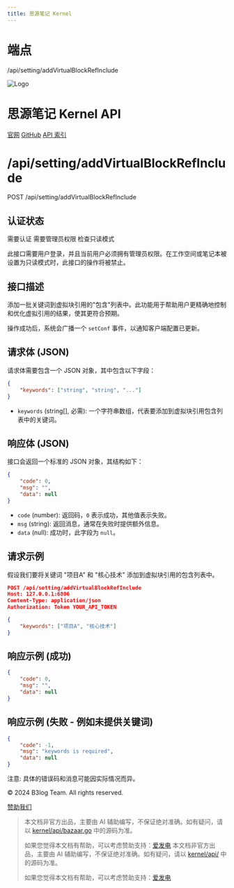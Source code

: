 ```yaml
---
title: 思源笔记 Kernel
---
```

# 端点

/api/setting/addVirtualBlockRefInclude

![Logo](../logo.png)

# 思源笔记 Kernel API

[官网](https://b3log.org/siyuan) [GitHub](https://github.com/siyuan-note/siyuan) [API 索引](../index.html)

# /api/setting/addVirtualBlockRefInclude

POST /api/setting/addVirtualBlockRefInclude

## 认证状态

需要认证 需要管理员权限 检查只读模式

此接口需要用户登录，并且当前用户必须拥有管理员权限。在工作空间或笔记本被设置为只读模式时，此接口的操作将被禁止。

## 接口描述

添加一批关键词到虚拟块引用的"包含"列表中。此功能用于帮助用户更精确地控制和优化虚拟引用的结果，使其更符合预期。

操作成功后，系统会广播一个 `setConf` 事件，以通知客户端配置已更新。

## 请求体 (JSON)

请求体需要包含一个 JSON 对象，其中包含以下字段：

```json
{
    "keywords": ["string", "string", "..."]
}
```

-   `keywords` (string\[\], 必需): 一个字符串数组，代表要添加到虚拟块引用包含列表中的关键词。

## 响应体 (JSON)

接口会返回一个标准的 JSON 对象，其结构如下：

```json
{
    "code": 0,
    "msg": "",
    "data": null
}
```

-   `code` (number): 返回码，`0` 表示成功，其他值表示失败。
-   `msg` (string): 返回消息，通常在失败时提供额外信息。
-   `data` (null): 成功时，此字段为 `null`。

## 请求示例

假设我们要将关键词 "项目A" 和 "核心技术" 添加到虚拟块引用的包含列表中。

```json
POST /api/setting/addVirtualBlockRefInclude
Host: 127.0.0.1:6806
Content-Type: application/json
Authorization: Token YOUR_API_TOKEN

{
    "keywords": ["项目A", "核心技术"]
}
```

## 响应示例 (成功)

```json
{
    "code": 0,
    "msg": "",
    "data": null
}
```

## 响应示例 (失败 - 例如未提供关键词)

```json
{
    "code": -1,
    "msg": "keywords is required",
    "data": null
}
```

注意: 具体的错误码和消息可能因实际情况而异。

© 2024 B3log Team. All rights reserved.

[赞助我们](https://ld246.com/sponsor)
> 本文档非官方出品，主要由 AI 辅助编写，不保证绝对准确。如有疑问，请以 [kernel/api/bazaar.go](https://github.com/siyuan-note/siyuan/blob/master/kernel/api/bazaar.go) 中的源码为准。
> 
> 如果您觉得本文档有帮助，可以考虑赞助支持：[爱发电](https://afdian.com/a/leolee9086?tab=feed)
> 本文档非官方出品，主要由 AI 辅助编写，不保证绝对准确。如有疑问，请以 [kernel/api/](https://github.com/siyuan-note/siyuan/blob/master/kernel/api/) 中的源码为准。
> 
> 如果您觉得本文档有帮助，可以考虑赞助支持：[爱发电](https://afdian.com/a/leolee9086?tab=feed)
